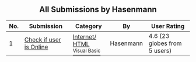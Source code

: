 ﻿<div align="center">

## All Submissions by Hasenmann

</div>

No.  | Submission | Category | By   | User Rating
---- | ---------- | -------- | ---- | -----------
1 | [Check if user is Online<br />](https://github.com/Planet-Source-Code/hasenmann-check-if-user-is-online__1-7175) | [Internet/ HTML<br /><sup>Visual Basic</sup>](../ByCategory/internet-html__1-34.md) | Hasenmann | 4.6 (23 globes from 5 users)
